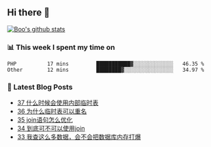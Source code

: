 ## Hi there 👋

[![Boo's github stats](https://github-readme-stats.vercel.app/api?username=0xAiKang)](https://github.com/anuraghazra/github-readme-stats)

<!-- [![Most Used Langs](https://github-readme-stats.vercel.app/api/top-langs/?username=0xAiKang)](https://github.com/anuraghazra/github-readme-stats) -->

### 📊 This week I spent my time on
<!--START_SECTION:waka-->

```text
PHP          17 mins         ███████████▓░░░░░░░░░░░░░   46.35 %
Other        12 mins         ████████▓░░░░░░░░░░░░░░░░   34.97 %
```

<!--END_SECTION:waka-->

### 📕 Latest Blog Posts
<!-- BLOG-POST-LIST:START -->
- [37 什么时候会使用内部临时表](https://www.0x2beace.com/when-to-use-internal-temporary-tables/)
- [36 为什么临时表可以重名](https://www.0x2beace.com/why-can-temporary-tables-be-renamed/)
- [35 join语句怎么优化](https://www.0x2beace.com/how-to-optimize-the-join-statement/)
- [34 到底可不可以使用join](https://www.0x2beace.com/is-it-possible-to-use-join/)
- [33 我查这么多数据，会不会把数据库内存打爆](https://www.0x2beace.com/if-I-check-so-much-data-will-it-blow-up-the-database-memory/)
<!-- BLOG-POST-LIST:END -->

